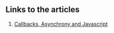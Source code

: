 ## Links to the articles

1. [Callbacks, Asynchrony and Javascript](https://dev.to/kishorliv/callbacks-asynchrony-and-javascript-3p17)
